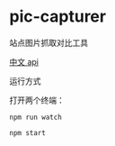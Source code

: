 # pic-capturer

站点图片抓取对比工具

[中文 api](https://zhaoqize.github.io/puppeteer-api-zh_CN/)

运行方式

打开两个终端：

`npm run watch`

`npm start`
